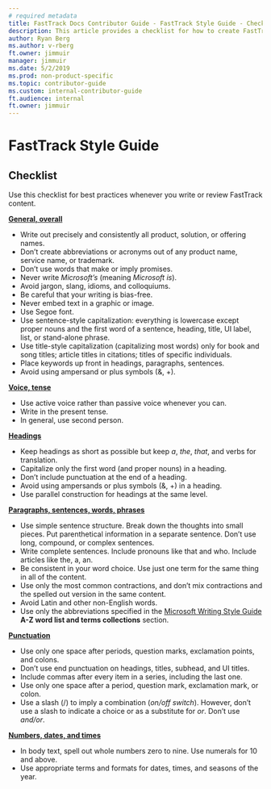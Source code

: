 ```yaml
---
# required metadata
title: FastTrack Docs Contributor Guide - FastTrack Style Guide - Checklist
description: This article provides a checklist for how to create FastTrack customer-ready content.
author: Ryan Berg
ms.author: v-rberg
ft.owner: jimmuir
manager: jimmuir
ms.date: 5/2/2019
ms.prod: non-product-specific
ms.topic: contributor-guide
ms.custom: internal-contributor-guide
ft.audience: internal
ft.owner: jimmuir
---
```

# FastTrack Style Guide

## Checklist

Use this checklist for best practices whenever you write or review FastTrack content.

[**General, overall**](contribute-fasttrack-style-guide-general-guidelines.md)

- Write out precisely and consistently all product, solution, or offering names.
- Don’t create abbreviations or acronyms out of any product name, service name, or trademark.
- Don’t use words that make or imply promises.
- Never write *Microsoft’s* (meaning *Microsoft is*).
- Avoid jargon, slang, idioms, and colloquiums.
- Be careful that your writing is bias-free. 
- Never embed text in a graphic or image. 
- Use Segoe font.
- Use sentence-style capitalization: everything is lowercase except proper nouns and the first word of a sentence, heading, title, UI label, list, or stand-alone phrase. 
- Use title-style capitalization (capitalizing most words) only for book and song titles; article titles in citations; titles of specific individuals.
- Place keywords up front in headings, paragraphs, sentences.
- Avoid using ampersand or plus symbols (&, +).

[**Voice, tense**](contribute-fasttrack-style-guide-tone-style.md)

- Use active voice rather than passive voice whenever you can. 
- Write in the present tense. 
- In general, use second person. 

[**Headings**](contribute-fasttrack-style-guide-tone-style.md#headings)

- Keep headings as short as possible but keep *a*, *the*, *that*, and verbs for translation.
- Capitalize only the first word (and proper nouns) in a heading.
- Don’t include punctuation at the end of a heading.
- Avoid using ampersands or plus symbols (&, +) in a heading.
- Use parallel construction for headings at the same level. 

[**Paragraphs, sentences, words, phrases**](contribute-fasttrack-style-guide-tone-style.md#sentence-structure)

- Use simple sentence structure. Break down the thoughts into small pieces. Put parenthetical information in a separate sentence. Don’t use long, compound, or complex sentences. 
- Write complete sentences. Include pronouns like that and who. Include articles like the, a, an. 
- Be consistent in your word choice. Use just one term for the same thing in all of the content.
- Use only the most common contractions, and don’t mix contractions and the spelled out version in the same content.
- Avoid Latin and other non-English words.
- Use only the abbreviations specified in the [Microsoft Writing Style Guide](https://styleguides.azurewebsites.net/StyleGuide/Read?id=2700) **A-Z word list and terms collections** section. 

[**Punctuation**](contribute-fasttrack-style-guide-general-guidelines.md#punctuation)

- Use only one space after periods, question marks, exclamation points, and colons.
- Don’t use end punctuation on headings, titles, subhead, and UI titles.
- Include commas after every item in a series, including the last one.
- Use only one space after a period, question mark, exclamation mark, or colon.
- Use a slash (/) to imply a combination (*on/off switch*). However, don’t use a slash to indicate a choice or as a substitute for *or*. Don’t use *and/or*.

[**Numbers, dates, and times**](contribute-fasttrack-style-guide-general-guidelines.md#numerals)

- In body text, spell out whole numbers zero to nine. Use numerals for 10 and above.
- Use appropriate terms and formats for dates, times, and seasons of the year. 










